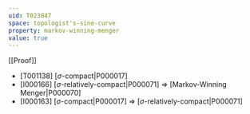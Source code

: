 ```yaml
---
uid: T023847
space: topologist's-sine-curve
property: markov-winning-menger
value: true
---
```

[[Proof]]

* [T001138] [$\sigma$-compact|P000017]
* [I000166] [$\sigma$-relatively-compact|P000071] => [Markov-Winning Menger|P000070]
* [I000163] [$\sigma$-compact|P000017] => [$\sigma$-relatively-compact|P000071]

